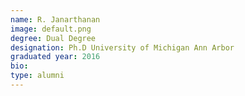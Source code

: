 ```yaml
---
name: R. Janarthanan
image: default.png
degree: Dual Degree
designation: Ph.D University of Michigan Ann Arbor
graduated year: 2016
bio:
type: alumni
---
```


